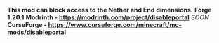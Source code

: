 **This mod can block access to the Nether and End dimensions.**
**Forge 1.20.1**
**Modrinth - https://modrinth.com/project/disableportal** *SOON*
**CurseForge - https://www.curseforge.com/minecraft/mc-mods/disableportal**
